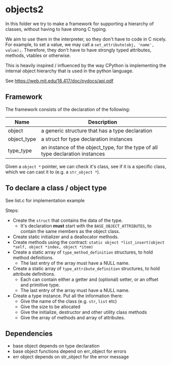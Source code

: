 
# objects2

In this folder we try to make a framework for supporting 
a hierarchy of classes, without having to have strong C typing.

We aim to use them in the interpreter, so they don't have to code in C nicely.
For example, to set a value, we may call a `set_attribute(obj, 'name', value);`.
Therefore, they don't have to have strongly typed attributes, methods, vtables or otherwise.

This is heavily inspired / influenced by the way CPython is implementing 
the internal object hierarchy that is used in the python language.

See https://web.mit.edu/18.417/doc/pydocs/api.pdf

## Framework

The framework consists of the declaration of the following:


| Name        | Description
|-------------|----
| object      | a generic structure that has a type declaration
| object_type | a struct for type declaration instances
| type_type   | an instance of the object_type, for the type of all type declaration instances

Given a `object *` pointer, we can check it's class, see if it is a specific
class, which we can cast it to (e.g. a `str_object *`).


## To declare a class / object type

See list.c for implementation example

Steps:

* Create the `struct` that contains the data of the type.
  * It's declaration **must** start with the `BASE_OBJECT_ATTRIBUTES`, to contain the same members as the object class.
* Create static initializer and a deallocator methods.
* Create methods using the contract: `static object *list_insert(object *self, object *index, object *item)`
* Create a static array of `type_method_definition` structures, to hold method definitions.
  * The last entry of the array must have a NULL name.
* Create a static array of `type_attribute_definition` structures, to hold attribute definitions.
  * Each can contain either a getter and (optional) setter, or an offset and primitive type.
  * The last entry of the array must have a NULL name.
* Create a type instance. Put all the information there:
  * Give the name of the class (e.g. `str`, `list` etc)
  * Give the size to be allocated
  * Give the initialize, destructor and other utility class methods
  * Give the array of methods and array of attributes.

## Dependencies

* base object depends on type declaration
* base object functions depend on err_object for errors
* err object depends on str_object for the error message

